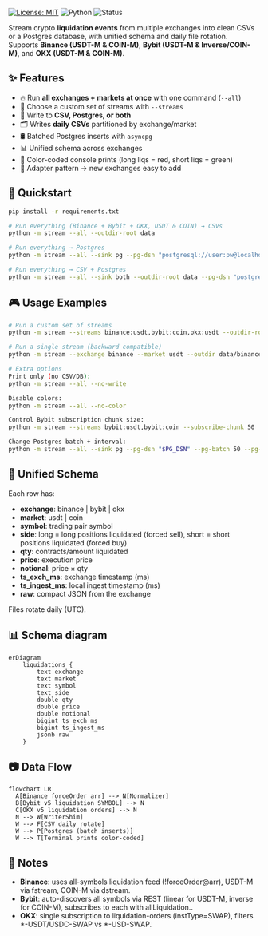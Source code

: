 [![License: MIT](https://img.shields.io/badge/License-MIT-green.svg)](LICENSE)
![Python](https://img.shields.io/badge/python-3.10%2B-blue)
![Status](https://img.shields.io/badge/status-beta-green)

Stream crypto **liquidation events** from multiple exchanges into clean CSVs or a Postgres database, with unified schema and daily file rotation.  
Supports **Binance (USDT-M & COIN-M)**, **Bybit (USDT-M & Inverse/COIN-M)**, and **OKX (USDT-M & COIN-M)**.

## ✨ Features
- 🔥 Run **all exchanges + markets at once** with one command (`--all`)
- 🎯 Choose a custom set of streams with `--streams`
- 💾 Write to **CSV, Postgres, or both**
- 🗂 Writes **daily CSVs** partitioned by exchange/market
- 🛢 Batched Postgres inserts with `asyncpg`
- 📊 Unified schema across exchanges
- 🎨 Color-coded console prints (long liqs = red, short liqs = green)
- 🔌 Adapter pattern → new exchanges easy to add

## 🚀 Quickstart
```bash
pip install -r requirements.txt

# Run everything (Binance + Bybit + OKX, USDT & COIN) → CSVs
python -m stream --all --outdir-root data

# Run everything → Postgres
python -m stream --all --sink pg --pg-dsn "postgresql://user:pw@localhost:5432/liqdb"

# Run everything → CSV + Postgres
python -m stream --all --sink both --outdir-root data --pg-dsn "postgresql://user:pw@localhost:5432/liqdb"
```

## 🎮 Usage Examples
```bash
# Run a custom set of streams
python -m stream --streams binance:usdt,bybit:coin,okx:usdt --outdir-root data

# Run a single stream (backward compatible)
python -m stream --exchange binance --market usdt --outdir data/binance_usdt

# Extra options
Print only (no CSV/DB):
python -m stream --all --no-write

Disable colors:
python -m stream --all --no-color

Control Bybit subscription chunk size:
python -m stream --streams bybit:usdt,bybit:coin --subscribe-chunk 50

Change Postgres batch + interval:
python -m stream --all --sink pg --pg-dsn "$PG_DSN" --pg-batch 50 --pg-interval 0.5
```

## 📁 Unified Schema
Each row has:

- **exchange**: binance | bybit | okx
- **market**: usdt | coin
- **symbol**: trading pair symbol
- **side**: long = long positions liquidated (forced sell), short = short positions liquidated (forced buy)
- **qty**: contracts/amount liquidated
- **price**: execution price
- **notional**: price × qty
- **ts_exch_ms**: exchange timestamp (ms)
- **ts_ingest_ms**: local ingest timestamp (ms)
- **raw**: compact JSON from the exchange

Files rotate daily (UTC).

## 📊 Schema diagram
```mermaid
erDiagram
    liquidations {
        text exchange
        text market
        text symbol
        text side
        double qty
        double price
        double notional
        bigint ts_exch_ms
        bigint ts_ingest_ms
        jsonb raw
    }
```

## 📷 Data Flow

```mermaid
flowchart LR
  A[Binance forceOrder arr] --> N[Normalizer]
  B[Bybit v5 liquidation SYMBOL] --> N
  C[OKX v5 liquidation orders] --> N
  N --> W[WriterShim]
  W --> F[CSV daily rotate]
  W --> P[Postgres (batch inserts)]
  W --> T[Terminal prints color-coded]
```

## 📌 Notes
- **Binance**: uses all-symbols liquidation feed (!forceOrder@arr), USDT-M via fstream, COIN-M via dstream.
- **Bybit**: auto-discovers all symbols via REST (linear for USDT-M, inverse for COIN-M), subscribes to each with allLiquidation.<SYMBOL>.
- **OKX**: single subscription to liquidation-orders (instType=SWAP), filters *-USDT/USDC-SWAP vs *-USD-SWAP.
